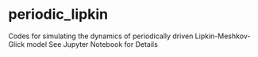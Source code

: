 # periodic_lipkin
Codes for simulating the dynamics of periodically driven Lipkin-Meshkov-Glick model
See Jupyter Notebook for Details
